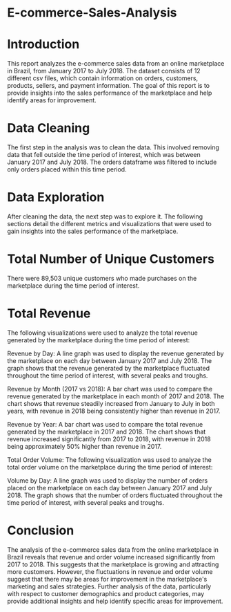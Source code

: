 # E-commerce-Sales-Analysis

# Introduction
This report analyzes the e-commerce sales data from an online marketplace in Brazil, from January 2017 to July 2018. The dataset consists of 12 different csv files, which contain information on orders, customers, products, sellers, and payment information. The goal of this report is to provide insights into the sales performance of the marketplace and help identify areas for improvement.

# Data Cleaning
The first step in the analysis was to clean the data. This involved removing data that fell outside the time period of interest, which was between January 2017 and July 2018. The orders dataframe was filtered to include only orders placed within this time period.

# Data Exploration
After cleaning the data, the next step was to explore it. The following sections detail the different metrics and visualizations that were used to gain insights into the sales performance of the marketplace.

# Total Number of Unique Customers
There were 89,503 unique customers who made purchases on the marketplace during the time period of interest.

# Total Revenue
The following visualizations were used to analyze the total revenue generated by the marketplace during the time period of interest:

Revenue by Day: A line graph was used to display the revenue generated by the marketplace on each day between January 2017 and July 2018. The graph shows that the revenue generated by the marketplace fluctuated throughout the time period of interest, with several peaks and troughs.

Revenue by Month (2017 vs 2018): A bar chart was used to compare the revenue generated by the marketplace in each month of 2017 and 2018. The chart shows that revenue steadily increased from January to July in both years, with revenue in 2018 being consistently higher than revenue in 2017.

Revenue by Year: A bar chart was used to compare the total revenue generated by the marketplace in 2017 and 2018. The chart shows that revenue increased significantly from 2017 to 2018, with revenue in 2018 being approximately 50% higher than revenue in 2017.

Total Order Volume: The following visualization was used to analyze the total order volume on the marketplace during the time period of interest:

Volume by Day: A line graph was used to display the number of orders placed on the marketplace on each day between January 2017 and July 2018. The graph shows that the number of orders fluctuated throughout the time period of interest, with several peaks and troughs.
# Conclusion
The analysis of the e-commerce sales data from the online marketplace in Brazil reveals that revenue and order volume increased significantly from 2017 to 2018. This suggests that the marketplace is growing and attracting more customers. However, the fluctuations in revenue and order volume suggest that there may be areas for improvement in the marketplace's marketing and sales strategies. Further analysis of the data, particularly with respect to customer demographics and product categories, may provide additional insights and help identify specific areas for improvement.
